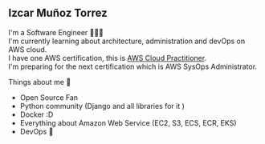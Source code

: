 ## Izcar Muñoz Torrez
I'm a Software Engineer 🧑🏻‍💻   
I'm currently learning about architecture, administration and devOps on AWS cloud.  
I have one AWS certification, this is  [AWS Cloud Practitioner](https://www.youracclaim.com/badges/9f623971-e33b-45a3-83b5-1eddc34ac4f4/linked_in_profile).  
I'm preparing for the next certification which is AWS SysOps Administrator. 

Things about me 🤠

- Open Source Fan
- Python community (Django and all libraries for it )
- Docker :D 
- Everything about Amazon Web Service (EC2, S3, ECS, ECR, EKS)
- DevOps 🤭

<!--
**Izcarmt95/Izcarmt95** is a ✨ _special_ ✨ repository because its `README.md` (this file) appears on your GitHub profile.

Here are some ideas to get you started:

- 🔭 I’m currently working on ...
- 🌱 I’m currently learning ...
- 👯 I’m looking to collaborate on ...
- 🤔 I’m looking for help with ...
- 💬 Ask me about ...
- 📫 How to reach me: ...
- 😄 Pronouns: ...
- ⚡ Fun fact: ...
-->
